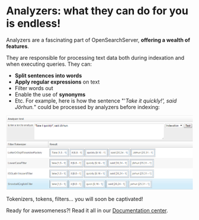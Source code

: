 # Analyzers: what they can do for you is endless!

Analyzers are a fascinating part of OpenSearchServer, **offering a wealth of features**.

They are responsible for processing text data both during indexation and when executing queries. They can:

*   **Split sentences into words**
*   **Apply regular expressions** on text
*   Filter words out
*   Enable the use of **synonyms**
*   Etc.
For example, here is how the sentence "'_Take it quickly!', said Jörhun._" could be processed by analyzers before indexing:

![_analyzer](../images/analyzer.png)

Tokenizers, tokens, filters... you will soon be captivated!

Ready for awesomeness?! Read it all in our [Documentation center](http://www.opensearchserver.com/documentation/faq/indexing/how_to_use_analyzers.md).